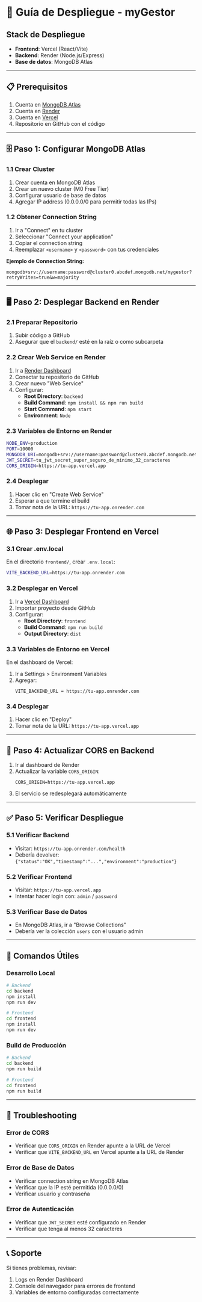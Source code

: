 # 🚀 Guía de Despliegue - myGestor

## Stack de Despliegue

- **Frontend**: Vercel (React/Vite)
- **Backend**: Render (Node.js/Express)
- **Base de datos**: MongoDB Atlas

---

## 📋 Prerequisitos

1. Cuenta en [MongoDB Atlas](https://www.mongodb.com/atlas)
2. Cuenta en [Render](https://render.com)
3. Cuenta en [Vercel](https://vercel.com)
4. Repositorio en GitHub con el código

---

## 🗄️ Paso 1: Configurar MongoDB Atlas

### 1.1 Crear Cluster
1. Crear cuenta en MongoDB Atlas
2. Crear un nuevo cluster (M0 Free Tier)
3. Configurar usuario de base de datos
4. Agregar IP address (0.0.0.0/0 para permitir todas las IPs)

### 1.2 Obtener Connection String
1. Ir a "Connect" en tu cluster
2. Seleccionar "Connect your application"
3. Copiar el connection string
4. Reemplazar `<username>` y `<password>` con tus credenciales

**Ejemplo de Connection String:**
```
mongodb+srv://username:password@cluster0.abcdef.mongodb.net/mygestor?retryWrites=true&w=majority
```

---

## 🖥️ Paso 2: Desplegar Backend en Render

### 2.1 Preparar Repositorio
1. Subir código a GitHub
2. Asegurar que el `backend/` esté en la raíz o como subcarpeta

### 2.2 Crear Web Service en Render
1. Ir a [Render Dashboard](https://dashboard.render.com)
2. Conectar tu repositorio de GitHub
3. Crear nuevo "Web Service"
4. Configurar:
   - **Root Directory**: `backend`
   - **Build Command**: `npm install && npm run build`
   - **Start Command**: `npm start`
   - **Environment**: `Node`

### 2.3 Variables de Entorno en Render
```bash
NODE_ENV=production
PORT=10000
MONGODB_URI=mongodb+srv://username:password@cluster0.abcdef.mongodb.net/mygestor?retryWrites=true&w=majority
JWT_SECRET=tu_jwt_secret_super_seguro_de_minimo_32_caracteres
CORS_ORIGIN=https://tu-app.vercel.app
```

### 2.4 Desplegar
1. Hacer clic en "Create Web Service"
2. Esperar a que termine el build
3. Tomar nota de la URL: `https://tu-app.onrender.com`

---

## 🌐 Paso 3: Desplegar Frontend en Vercel

### 3.1 Crear .env.local
En el directorio `frontend/`, crear `.env.local`:
```bash
VITE_BACKEND_URL=https://tu-app.onrender.com
```

### 3.2 Desplegar en Vercel
1. Ir a [Vercel Dashboard](https://vercel.com/dashboard)
2. Importar proyecto desde GitHub
3. Configurar:
   - **Root Directory**: `frontend`
   - **Build Command**: `npm run build`
   - **Output Directory**: `dist`

### 3.3 Variables de Entorno en Vercel
En el dashboard de Vercel:
1. Ir a Settings > Environment Variables
2. Agregar:
   ```
   VITE_BACKEND_URL = https://tu-app.onrender.com
   ```

### 3.4 Desplegar
1. Hacer clic en "Deploy"
2. Tomar nota de la URL: `https://tu-app.vercel.app`

---

## 🔄 Paso 4: Actualizar CORS en Backend

1. Ir al dashboard de Render
2. Actualizar la variable `CORS_ORIGIN`:
   ```
   CORS_ORIGIN=https://tu-app.vercel.app
   ```
3. El servicio se redesplegará automáticamente

---

## ✅ Paso 5: Verificar Despliegue

### 5.1 Verificar Backend
- Visitar: `https://tu-app.onrender.com/health`
- Debería devolver: `{"status":"OK","timestamp":"...","environment":"production"}`

### 5.2 Verificar Frontend
- Visitar: `https://tu-app.vercel.app`
- Intentar hacer login con: `admin` / `password`

### 5.3 Verificar Base de Datos
- En MongoDB Atlas, ir a "Browse Collections"
- Debería ver la colección `users` con el usuario admin

---

## 🔧 Comandos Útiles

### Desarrollo Local
```bash
# Backend
cd backend
npm install
npm run dev

# Frontend  
cd frontend
npm install
npm run dev
```

### Build de Producción
```bash
# Backend
cd backend
npm run build

# Frontend
cd frontend
npm run build
```

---

## 🐛 Troubleshooting

### Error de CORS
- Verificar que `CORS_ORIGIN` en Render apunte a la URL de Vercel
- Verificar que `VITE_BACKEND_URL` en Vercel apunte a la URL de Render

### Error de Base de Datos
- Verificar connection string en MongoDB Atlas
- Verificar que la IP esté permitida (0.0.0.0/0)
- Verificar usuario y contraseña

### Error de Autenticación
- Verificar que `JWT_SECRET` esté configurado en Render
- Verificar que tenga al menos 32 caracteres

---

## 📞 Soporte

Si tienes problemas, revisar:
1. Logs en Render Dashboard
2. Console del navegador para errores de frontend
3. Variables de entorno configuradas correctamente